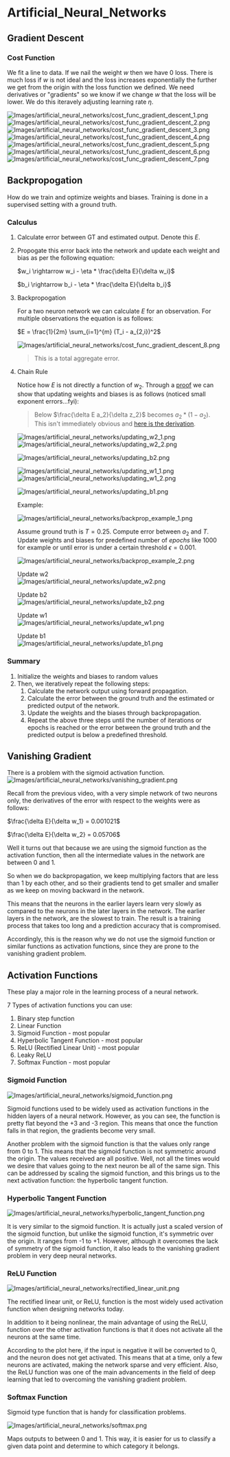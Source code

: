 # Artificial_Neural_Networks

## Gradient Descent
### Cost Function
We fit a line to data. If we nail the weight $w$ then we have 0 loss. There is much loss if $w$ is not ideal and the loss increases exponentially the further we get from the origin with the loss function we defined. We need derivatives or "gradients" so we know if we change $w$ that the loss will be lower. We do this iteravely adjusting learning rate $\eta$. 

![Images/artificial_neural_networks/cost_func_gradient_descent_1.png](Images/artificial_neural_networks/cost_func_gradient_descent_1.png)  
![Images/artificial_neural_networks/cost_func_gradient_descent_2.png](Images/artificial_neural_networks/cost_func_gradient_descent_2.png)  
![Images/artificial_neural_networks/cost_func_gradient_descent_3.png](Images/artificial_neural_networks/cost_func_gradient_descent_3.png)  
![Images/artificial_neural_networks/cost_func_gradient_descent_4.png](Images/artificial_neural_networks/cost_func_gradient_descent_4.png)  
![Images/artificial_neural_networks/cost_func_gradient_descent_5.png](Images/artificial_neural_networks/cost_func_gradient_descent_5.png)  
![Images/artificial_neural_networks/cost_func_gradient_descent_6.png](Images/artificial_neural_networks/cost_func_gradient_descent_6.png)  
![Images/artificial_neural_networks/cost_func_gradient_descent_7.png](Images/artificial_neural_networks/cost_func_gradient_descent_7.png)  

## Backpropogation
How do we train and optimize weights and biases. Training is done in a supervised setting with a ground truth.

### Calculus
1. Calculate error between GT and estimated output. Denote this $E$.
2. Propogate this error back into the network and update each weight and bias as per the following equation:

    $w_i \rightarrow w_i - \eta * \frac{\delta E}{\delta w_i}$

    $b_i \rightarrow b_i - \eta * \frac{\delta E}{\delta b_i}$


3. Backpropogation

    For a two neuron network we can calculate $E$ for an observation. For multiple observations the equation is as follows:

    $E = \frac{1}{2m} \sum_{i=1}^{m} (T_i - a_{2,i})^2$

    ![Images/artificial_neural_networks/cost_func_gradient_descent_8.png](Images/artificial_neural_networks/cost_func_gradient_descent_8.png)

    > This is a total aggregate error.

4. Chain Rule
    
    Notice how $E$ is not directly a function of $w_2$. Through a [proof](https://github.com/bbearce/code-journal/blob/master/docs/notes/data_science/Coursera/keras/Images/artificial_neural_networks/Partial_Derivatives_Backpropagation.pdf) we can show that updating weights and biases is as follows (noticed small exponent errors...fyi):

    > Below $\frac{\delta E a_2}{\delta z_2}$ becomes $a_2*(1-a_2)$. This isn't immediately obvious and [here is the derivation](Images/artificial_neural_networks/deriving_w2.png).

    ![Images/artificial_neural_networks/updating_w2_1.png](Images/artificial_neural_networks/updating_w2_1.png)
    ![Images/artificial_neural_networks/updating_w2_2.png](Images/artificial_neural_networks/updating_w2_2.png)

    ![Images/artificial_neural_networks/updating_b2.png](Images/artificial_neural_networks/updating_b2.png)
    
    ![Images/artificial_neural_networks/updating_w1_1.png](Images/artificial_neural_networks/updating_w1_1.png)
    ![Images/artificial_neural_networks/updating_w1_2.png](Images/artificial_neural_networks/updating_w1_2.png)
    
    ![Images/artificial_neural_networks/updating_b1.png](Images/artificial_neural_networks/updating_b1.png)
    
    Example:
    
    ![Images/artificial_neural_networks/backprop_example_1.png](Images/artificial_neural_networks/backprop_example_1.png)

    Assume ground truth is $T=0.25$. Compute error between $a_2$ and $T$. Update weights and biases for predefined number of $epochs$ like 1000 for example or until error is under a certain threshold $\epsilon = 0.001$.

    ![Images/artificial_neural_networks/backprop_example_2.png](Images/artificial_neural_networks/backprop_example_2.png)



    Update w2  
    ![Images/artificial_neural_networks/update_w2.png](Images/artificial_neural_networks/update_w2.png)

    Update b2  
    ![Images/artificial_neural_networks/update_b2.png](Images/artificial_neural_networks/update_b2.png)

    Update w1  
    ![Images/artificial_neural_networks/update_w1.png](Images/artificial_neural_networks/update_w1.png)

    Update b1  
    ![Images/artificial_neural_networks/update_b1.png](Images/artificial_neural_networks/update_b1.png)
    

### Summary
1. Initialize the weights and biases to random values
2. Then, we iteratively repeat the following steps:
   1. Calculate the network output using forward propagation. 
   2. Calculate the error between the ground truth and the estimated or predicted output of the network. 
   3. Update the weights and the biases through backpropagation.
   4. Repeat the above three steps until the number of iterations or epochs is reached or the error between the ground truth and the predicted output is below a predefined threshold.


## Vanishing Gradient
There is a problem with the sigmoid activation function.
![Images/artificial_neural_networks/vanishing_gradient.png](Images/artificial_neural_networks/vanishing_gradient.png)

Recall from the previous video, with a very simple network of two neurons only, the derivatives of the error with respect to the weights were as follows:

$\frac{\delta E}{\delta w_1} = 0.001021$

$\frac{\delta E}{\delta w_2} = 0.05706$

Well it turns out that because we are using the sigmoid function as the activation function, then all the intermediate values in the network are between 0 and 1.

So when we do backpropagation, we keep multiplying factors that are less than 1 by each other, and so their gradients tend to get smaller and smaller as we keep on moving backward in the network. 

This means that the neurons in the earlier layers learn very slowly as compared to the neurons in the later layers in the network. The earlier layers in the network, are the slowest to train. The result is a training process that takes too long and a prediction accuracy that is compromised.

Accordingly, this is the reason why we do not use the sigmoid function or similar functions as activation functions, since they are prone to the vanishing gradient problem. 


## Activation Functions
These play a major role in the learning process of a neural network.


7 Types of activation functions you can use:
1. Binary step function
2. Linear Function
3. Sigmoid Function - most popular
4. Hyperbolic Tangent Function - most popular
5. ReLU (Rectified Linear Unit) - most popular
6. Leaky ReLU
7. Softmax Function - most popular

### Sigmoid Function
![Images/artificial_neural_networks/sigmoid_function.png](Images/artificial_neural_networks/sigmoid_function.png)

Sigmoid functions used to be widely used as activation functions in the hidden layers of a neural network. However, as you can see, the function is pretty flat beyond the +3 and -3 region. This means that once the function falls in that region, the gradients become very small.

Another problem with the sigmoid function is that the values only range from 0 to 1. This means that the sigmoid function is not symmetric around the origin. The values received are all positive. Well, not all the times would we desire that values going to the next neuron be all of the same sign. This can be addressed by scaling the sigmoid function, and this brings us to the next activation function: the hyperbolic tangent function.

### Hyperbolic Tangent Function
![Images/artificial_neural_networks/hyperbolic_tangent_function.png](Images/artificial_neural_networks/hyperbolic_tangent_function.png)

It is very similar to the sigmoid function. It is actually just a scaled version of the sigmoid function, but unlike the sigmoid function, it's symmetric over the origin. It ranges from -1 to +1. However, although it overcomes the lack of symmetry of the sigmoid function, it also leads to the vanishing gradient problem in very deep neural networks.

### ReLU Function
![Images/artificial_neural_networks/rectified_linear_unit.png](Images/artificial_neural_networks/rectified_linear_unit.png)

The rectified linear unit, or ReLU, function is the most widely used activation function when designing networks today.

In addition to it being nonlinear, the main advantage of using the ReLU, function over the other activation functions is that it does not activate all the neurons at the same time. 
 
According to the plot here, if the input is negative it will be converted to 0, and the neuron does not get activated. This means that at a time, only a few neurons are activated, making the network sparse and very efficient. Also, the ReLU function was one of the main advancements in the field of deep learning that led to overcoming the vanishing gradient problem.

### Softmax Function
Sigmoid type function that is handy for classification problems.

![Images/artificial_neural_networks/softmax.png](Images/artificial_neural_networks/softmax.png)

Maps outputs to between 0 and 1. This way, it is easier for us to classify a given data point and determine to which category it belongs.